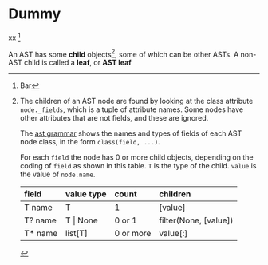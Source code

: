# Dummy
xx [^foo]

[^foo]: Bar

An AST has some **child** objects[^ASTChild], some of which can be other ASTs.  A non-AST child is called a **leaf**, or **AST leaf**

[^ASTChild]: The children of an AST node are found by looking at the class attribute `node._fields`, which is a tuple of attribute names.  Some nodes have other attributes that are not fields, and these are ignored.  

    The [ast grammar](https://docs.python.org/3.10/library/ast.html#abstract-grammar) shows the names and types of fields of each AST node class, in the form `class(field, ...)`.  

    For each `field` the node has 0 or more child objects, depending on the coding of `field` as shown in this table.  `T` is the type of the child.  `value` is the value of `node.name`.  

    | field | value type | count | children |
    |:-|:-|:-|:-|
    | T name | T | 1 | [value] |
    | T? name | T \| None | 0 or 1 | filter(None, [value]) |
    | T* name | list[T] | 0 or more | value[:] |
